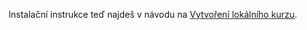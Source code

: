 Instalační instrukce teď najdeš v návodu na [Vytvoření lokálního kurzu]({{lesson_url("meta/local-run")}}).
